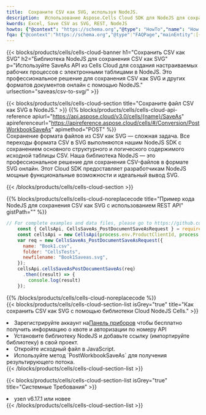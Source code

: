 ```yaml
---
title:  Сохраните CSV как SVG, используя NodeJS.
description:  Использование Aspose.Cells Cloud SDK для NodeJS для сохранения файла формата CSV как файла формата SVG.
kwords: Excel, Save CSV as SVG, REST, NodeJS
howto: {"@context": "https://schema.org","@type": "HowTo","name": "How to save CSV as SVG using the Cells Cloud NodeJS library.","description": "How to save CSV as SVG using the Cells Cloud NodeJS library.","image": {"@type": "ImageObject"},"url": "/nodejs/saveas/csv-to-svg/","step": [{ "@type": "HowToStep","name": "How to save CSV as SVG using the Cells Cloud NodeJS library. step 1", "image": {"@type": "ImageObject",},"url": "/nodejs/saveas/csv-to-svg/","text": "Register an account at <a href='https://dashboard.aspose.cloud/'>Dashboard</a> to get free API quota & authorization details",},{ "@type": "HowToStep","name": "How to save CSV as SVG using the Cells Cloud NodeJS library. step 1", "image": {"@type": "ImageObject",},"url": "/nodejs/saveas/csv-to-svg/","text": "Install NodeJS library and add the reference (import the library) to your project.",},{ "@type": "HowToStep","name": "How to save CSV as SVG using the Cells Cloud NodeJS library. step 1", "image": {"@type": "ImageObject",},"url": "/nodejs/saveas/csv-to-svg/","text": "Open the source file in JavaScript.",},{ "@type": "HowToStep","name": "How to save CSV as SVG using the Cells Cloud NodeJS library. step 1", "image": {"@type": "ImageObject",},"url": "/nodejs/saveas/csv-to-svg/","text": "Use the `PostWorkbookSaveAs` method to retrieve the resulting stream.",}, ],"supply": {"@type": "HowToSupply","name": "document"},"tool": [{"@type": "HowToTool","name": "Visual Studio, Visual Studio Code, WebStorm"},{"@type": "HowToTool","name": "Aspose Cells"}],"totalTime": "PT6M"}
fqa: {"@context":"https://schema.org","@type":"FAQPage","mainEntity":[{"@type":"Question","name":"Why save file as other formats file in C# using REST API?","acceptedAnswer":{"@type":"Answer","text":"Documents are encoded in many ways, and some files may be incompatible with the software you use. To open and read such files, just save them as appropriate file formats.<br/><ol><li>Install .NET SDK and add the reference (import the library) to your project.</li><li>Open the source file in C# using REST API.</li><li>Call the PostWorkbookSaveAsRequest() method, passing an output filename with required extension.</li><li>Get the result of save as a separate file.</li></ol>"}},{"@type":"Question","name":"What file formats can I save as with your C# library?","acceptedAnswer":{"@type":"Answer","text":"We support a variety of file formats for conversion using .NET library, including XLSX, Excel, xls , PDF, CSV, HTML, Markdown, XML, PNG, JPG, TIFF, Json, TXT and many more."}},{"@type":"Question","name":"What is the maximum allowed file size for conversion using this .NET library?","acceptedAnswer":{"@type":"Answer","text":"There are no file size limits for format conversions using .NET library."}}]}
---
```

{{< blocks/products/cells/cells-cloud-banner h1="Сохранить CSV как SVG" h2="Библиотека NodeJS для сохранения CSV как SVG" p="Используйте SaveAs API из Cells Cloud для создания настраиваемых рабочих процессов с электронными таблицами в NodeJS. Это профессиональное решение для сохранения CSV как SVG и других форматов документов онлайн с помощью NodeJS." urlsection="saveas/csv-to-svg/" >}}

{{< blocks/products/cells/cells-cloud-section title="Сохраните файл CSV как SVG в NodeJS." >}}
{{% blocks/products/cells/cells-cloud-api-reference apiurl="https://api.aspose.cloud/v3.0/cells/{name}/SaveAs" apireferenceurl="https://apireference.aspose.cloud/cells/#/Conversion/PostWorkbookSaveAs" apimethod="POST" %}}
<br/>
Сохранение формата файлов из CSV как SVG — сложная задача. Все переходы формата CSV в SVG выполняются нашим NodeJS SDK с сохранением основного структурного и логического содержимого исходной таблицы CSV. Наша библиотека NodeJS — это профессиональное решение для сохранения CSV-файлов в формате SVG онлайн. Этот Cloud SDK предоставляет разработчикам NodeJS мощные функциональные возможности и идеальный вывод SVG.

{{< /blocks/products/cells/cells-cloud-section >}}

{{% blocks/products/cells/cells-cloud-noreplacecode title="Пример кода NodeJS для сохранения CSV как SVG с использованием REST API" gistPath="" %}}
  
```js
// For complete examples and data files, please go to https://github.com/aspose-cells-cloud/aspose-cells-cloud-node/
    const { CellsApi, CellsSaveAs_PostDocumentSaveAsRequest } = require("asposecellscloud");
    const cellsApi = new CellsApi(process.env.ProductClientId, process.env.ProductClientSecret);
    var req = new CellsSaveAs_PostDocumentSaveAsRequest({
      name: "Book1.csv",
      folder: "CellsTests",
      newfilename: "Book1Saveas.svg",
    });
    cellsApi.cellsSaveAsPostDocumentSaveAs(req)
      .then((result) => {
        console.log(result)
    });
```
  
{{% /blocks/products/cells/cells-cloud-noreplacecode %}}
<br/>
{{< blocks/products/cells/cells-cloud-section-list isGrey="true" title="Как сохранить CSV как SVG с помощью библиотеки Cloud NodeJS Cells." >}}
<li> Зарегистрируйте аккаунт на<a href="https://dashboard.aspose.cloud/">Панель приборов</a> чтобы бесплатно получить информацию о квоте и авторизации по номеру API</li>
<li>Установите библиотеку NodeJS и добавьте ссылку (импортируйте библиотеку) в свой проект.</li>
<li>Откройте исходный файл в JavaScript.</li>
<li>Используйте метод `PostWorkbookSaveAs` для получения результирующего потока.</li>
{{< /blocks/products/cells/cells-cloud-section-list >}}

{{< blocks/products/cells/cells-cloud-section-list isGrey="true" title="Системные Требования" >}}
<li>узел v6.17.1 или новее</li>
{{< /blocks/products/cells/cells-cloud-section-list >}}
